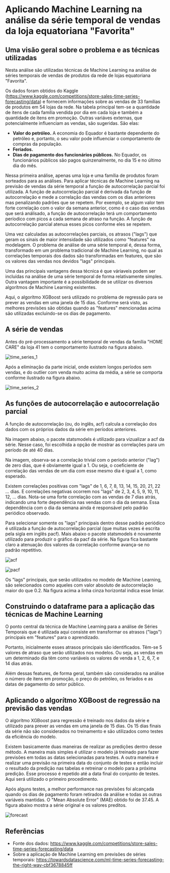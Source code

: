 # Aplicando Machine Learning na análise da série temporal de vendas da loja equatoriana "Favorita"

## Uma visão geral sobre o problema e as técnicas utilizadas

Nesta análise são utilizadas técnicas de Machine Learning na análise de séries temporais de vendas de produtos da rede de lojas equatoriana "Favorita".

Os dados foram obtidos do Kaggle (https://www.kaggle.com/competitions/store-sales-time-series-forecasting/data) e fornecem informações sobre as vendas de 33 famílias de produtos em 54 lojas da rede. Na tabela principal tem-se a quantidade de itens de cada família vendida por dia em cada loja e também a quantidade de itens em promoção. Outras variáves externas, que potencialmente influenciam as vendas, são sugeridas. São elas:

- **Valor do petróleo.** A economia do Equador é bastante dependente do petróleo e, portanto, o seu valor pode influenciar o comportamento de compras da população.
- **Feriados.**
- **Dias de pagamento dos funcionários públicos.** No Equador, os funcionários públicos são pagos quinzenalmente, no dia 15 e no último dia do mês. 

Nessa primeira análise, apenas uma loja e uma família de produtos foram sorteados para as análises. Para aplicar técnicas de Machine Learning na previsão de vendas da série temporal a função de autocorrelação parcial foi utilizada. A função de autocorrelação parcial é derivada da função de autocorrelação e mede a correlação das vendas com os dias anteriores mas penalizando padrões que se repetem. Por exemplo, se algum valor tem forte correlação com o valor da semana anterior, como é o caso das vendas que será análisado, a função de autocorrelação terá um comportamento períodico com picos a cada semana de atraso na função. A função de autocorrelação parcial atenua esses picos conforme eles se repetem.

Uma vez calculadas as autocorrelações parciais, os atrasos ("lags") que geram os sinais de maior intensidade são utilizados como "features" na modelagem. O problema de análise de uma série temporal é, dessa forma, transformado em um problema tradicional de Machine Learning, no qual as correlações temporais dos dados são transformadas em features, que são os valores das vendas nos devidos "lags" principais. 

Uma das principais vantagens dessa técnica é que váriaveis podem ser incluídas na análise de uma série temporal de forma relativamente simples. Outra vantagem importante é a possibilidade de se utilizar os diversos algorítmos de Machine Learning existentes.  

Aqui, o algorítmo XGBoost será utilizado no problema de regressão para se prever as vendas em uma janela de 15 dias. Conforme será visto, as melhores previsões são obtidas quando as "features" mencionadas acima são utilizadas excluindo-se os dias de pagamento.

## A série de vendas

Antes do pré-processamento a série temporal de vendas da família "HOME CARE" da loja 41 tem o comportamento ilustrado na figura abaixo.

![time_series_1](https://user-images.githubusercontent.com/88217999/214460691-c7875ebb-5679-4ed5-8c81-31a9a4c78eed.png)

Após a eliminação da parte inicial, onde existem longos períodos sem vendas, e do outlier com venda muito acima da média, a série se comporta conforme ilustrado na figura abaixo.

![time_series_2](https://user-images.githubusercontent.com/88217999/214461472-b2f89157-828b-46bb-a885-2f2ba72cd308.png)

## As funções de autocorrelação e autocorrelação parcial

A função de autocorrelação (ou, do inglês, acf) calcula a correlação dos dados com os próprios dados da série em períodos anteriores. 

Na imagem abaixo, o pacote statsmodels é utilizado para vizualizar a acf da série. Nesse caso, foi escolhida a opção de mostrar as correlações para um período de até 40 dias. 

Na imagem, observa-se a correlação trivial com o período anterior ("lag") de zero dias, que é obviamente igual a 1. Ou seja, o coeficiente de correlação das vendas de um dia com esse mesmo dia é igual a 1, como esperado.   

Existem correlações positivas com "lags" de 1, 6, 7, 8, 13, 14, 15, 20, 21, 22 ... dias. E correlações negativas ocorrem nos "lags" de 2, 3, 4, 5, 9, 10, 11, 12, ... dias. Nota-se uma forte correlação com as vendas de 7 dias atrás, indicando uma forte dependência nas vendas com o dia da semana. Essa dependência com o dia da semana ainda é responsável pelo padrão periódico observado. 

Para selecionar somente os "lags" principais dentro desse padrão periódico é utilizada a função de autocorrelação parcial (que muitas vezes é escrita pela sigla em inglês pacf). Mais abaixo o pacote statsmodels é novamente utilizado para produzir o gráfico da pacf da série. Na figura fica bastante claro a atenuação dos valores da correlação conforme avança-se no padrão repetitivo. 

![acf](https://user-images.githubusercontent.com/88217999/214462822-f907cc15-943d-4510-a267-94a90b12751f.png)

![pacf](https://user-images.githubusercontent.com/88217999/214462508-efe94120-77a6-4bac-9a62-37349f870b48.png)

Os "lags" principais, que serão utilizados no modelo de Machine Learning, são selecionados como aqueles com valor absoluto de autocorrelação maior do que 0.2. Na figura acima a linha cinza horizontal indica esse limiar.  

## Construindo o dataframe para a aplicação das técnicas de Machine Learning

O ponto central da técnica de Machine Learning para a análise de Séries Temporais que é utilizada aqui consiste em transformar os atrasos ("lags") principais em "features" para o aprendizado. 

Portanto, inicialmente esses atrasos principais são identificados. Têm-se 5 valores de atraso que serão utilizados nos modelos. Ou seja, as vendas em um determinado dia têm como variáveis os valores de venda a 1, 2, 6, 7, e 14 dias atrás.

Além dessas features, de forma geral, também são considerados na análise o número de itens em promoção, o preço do petróleo, os feriados e as datas de pagamento do setor público.

## Aplicando o algorítmo XGBoost de regressão na previsão das vendas

O algorítmo XGBoost para regressão é treinado nos dados da série e utilizado para prever as vendas em uma janela de 15 dias. Os 15 dias finais da série não são considerados no treinamento e são utilizados como testes da eficiência do modelo. 

Existem basicamente duas maneiras de realizar as predições dentro desse método. A maneira mais simples é utilizar o modelo já treinado para fazer previsões em todas as datas selecionadas para testes. A outra maneira é realizar uma previsão na primeira data do conjunto de testes e então incluir o resultado da predição nas tabelas e retreinar o modelo para a próxima predição. Esse processo é repetido até a data final do conjunto de testes. Aqui será utilizado o primeiro procedimento.

Após alguns testes, a melhor performance nas previsões foi alcançada quando os dias de pagamento foram retirados da análise e todas as outras variáveis mantidas. O "Mean Absolute Error" (MAE) obtido foi de 37.45. A figura abaixo mostra a série original e os valores preditos.

![forecast](https://user-images.githubusercontent.com/88217999/214466032-6e7a58d7-619e-42eb-b0ac-1b676dc18d75.png)

## Referências

- Fonte dos dados: https://www.kaggle.com/competitions/store-sales-time-series-forecasting/data
- Sobre a aplicação de Machine Learning em previsões de séries temporais: https://towardsdatascience.com/ml-time-series-forecasting-the-right-way-cbf3678845ff

